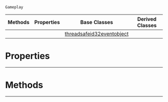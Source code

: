  `Gameplay`

|Methods|Properties|Base Classes|Derived Classes|
|---|---|---|---|
| | |[threadsafeid32eventobject](https://github.com/PlasmaEngine/PlasmaDocs/blob/master/code_reference/class_reference/threadsafeid32eventobject.markdown)| |


 #  Properties


---  
 #  Methods


---  
 

 